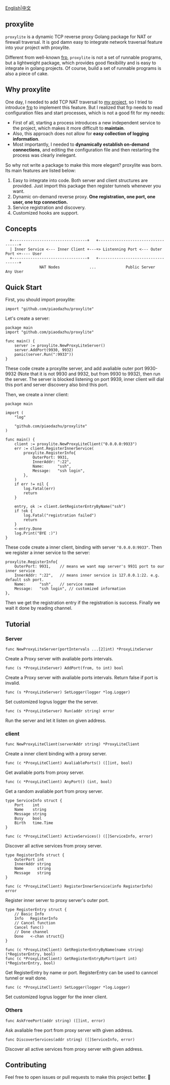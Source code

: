 [English](./README.md)|[中文](./README_ZH.md)
## proxylite
`proxylite` is a dynamic TCP reverse proxy Golang package for NAT or firewall traversal. It is god damn easy to integrate network traversal feature into your project with proxylite. 

Different from well-known [frp](https://github.com/fatedier/frp), `proxylite` is not a set of runnable programs, but a lightweight package, which provides good flexibility and is easy to integrate in golang projects. Of course, build a set of runnable programs is also a piece of cake.

## Why proxylite

One day, I needed to add TCP NAT traversal to [my project](https://github.com/piaodazhu/Octopoda), so I tried to introduce [frp](https://github.com/fatedier/frp) to implement this feature. But I realized that frp needs to read configuration files and start processes, which is not a good fit for my needs: 
- First of all, starting a process introduces a new independent service to the project, which makes it more difficult to **maintain**. 
- Also, this approach does not allow for **easy collection of logging information**. 
- Most importantly, I needed to **dynamically establish on-demand connections**, and editing the configuration file and then restarting the process was clearly inelegant.

So why not write a package to make this more elegant? proxylite was born. Its main features are listed below:
1. Easy to integrate into code. Both server and client structures are provided. Just import this package then register tunnels whenever you want.
2. Dynamic on-demand reverse proxy. **One registration, one port, one user, one tcp connection.**
3. Service registration and discovery.
4. Customized hooks are support.

## Concepts 
```
  +---------------------------------+   +-----------------------------------+
  | Inner Service <--- Inner Client +---+> Listenning Port <--- Outer Port <+---- User 
  +---------------------------------+   +-----------------------------------+
               NAT Nodes             ...             Public Server               Any User
```

## Quick Start

First, you should import proxylite:
```golang
import "github.com/piaodazhu/proxylite"
```

Let's create a server:
```golang
package main
import "github.com/piaodazhu/proxylite"

func main() {
	server := proxylite.NewProxyLiteServer()
	server.AddPort(9930, 9932)
	panic(server.Run(":9933"))
}
```

These code create a proxylite server, and add avaliable outer port 9930-9932 (Note that it is not 9930 and 9932, but from 9930 to 9932), then run the server. The server is blocked listening on port 9939, inner client will dial this port and server discovery also bind this port.

Then, we create a inner client:
```golang
package main

import (
	"log"

	"github.com/piaodazhu/proxylite"
)

func main() {
	client := proxylite.NewProxyLiteClient("0.0.0.0:9933")
	err := client.RegisterInnerService(
		proxylite.RegisterInfo{
			OuterPort: 9931,
			InnerAddr: ":22",
			Name:      "ssh",
			Message:   "ssh login",
		},
	)
    if err != nil {
        log.Fatal(err)
        return
    }

	entry, ok := client.GetRegisterEntryByName("ssh")
	if !ok {
        log.Fatal("registration failed")
		return
	}
	<-entry.Done
    log.Print("BYE :)")
}
```

These code create a inner client, binding with server `"0.0.0.0:9933"`. Then we register a inner service to the server:
```golang
proxylite.RegisterInfo{
    OuterPort: 9931,    // means we want map server's 9931 port to our inner service 
    InnerAddr: ":22",   // means inner service is 127.0.0.1:22. e.g. default ssh port.
    Name:      "ssh",   // service name
    Message:   "ssh login", // customized information
},
```
Then we get the registration entry if the registration is success. Finally we wait it done by reading channel.

## Tutorial

### Server
```golang
func NewProxyLiteServer(portIntervals ...[2]int) *ProxyLiteServer
```
Create a Proxy server with avaliable ports intervals.

```golang
func (s *ProxyLiteServer) AddPort(from, to int) bool
```
Create a Proxy server with avaliable ports intervals. Return false if port is invalid.

```golang
func (s *ProxyLiteServer) SetLogger(logger *log.Logger)
```
Set customized logrus logger the the server. 

```golang
func (s *ProxyLiteServer) Run(addr string) error
```
Run the server and let it listen on given address. 

### client

```golang
func NewProxyLiteClient(serverAddr string) *ProxyLiteClient
```
Create a inner client binding with a proxy server.

```golang
func (c *ProxyLiteClient) AvaliablePorts() ([]int, bool)
```
Get avaliable ports from proxy server.

```golang
func (c *ProxyLiteClient) AnyPort() (int, bool)
```
Get a random avaliable port from proxy server.

```golang
type ServiceInfo struct {
	Port    int
	Name    string
	Message string
	Busy    bool
	Birth   time.Time
}

func (c *ProxyLiteClient) ActiveServices() ([]ServiceInfo, error)
```
Discover all active services from proxy server.


```golang
type RegisterInfo struct {
	OuterPort int
	InnerAddr string
	Name      string
	Message   string
}

func (c *ProxyLiteClient) RegisterInnerService(info RegisterInfo) error
```
Register inner server to proxy server's outer port.

```golang
type RegisterEntry struct {
	// Basic Info
	Info   RegisterInfo
	// Cancel function
	Cancel func()
	// Done channel
	Done   <-chan struct{}
}

func (c *ProxyLiteClient) GetRegisterEntryByName(name string) (*RegisterEntry, bool) 
func (c *ProxyLiteClient) GetRegisterEntryByPort(port int) (*RegisterEntry, bool)
```
Get RegisterEntry by name or port. RegisterEntry can be used to canncel tunnel or wait done.

```golang
func (c *ProxyLiteClient) SetLogger(logger *log.Logger)
```
Set customized logrus logger for the inner client. 

### Others

```golang
func AskFreePort(addr string) ([]int, error)
```
Ask avaliable free port from proxy server with given address.


```golang
func DiscoverServices(addr string) ([]ServiceInfo, error)
```
Discover all active services from proxy server with given address.

## Contributing

Feel free to open issues or pull requests to make this project better. 🌈
